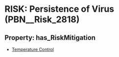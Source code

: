 # RISK: __Persistence of Virus__ (PBN__Risk_2818)

## Property: has_RiskMitigation

* [Temperature Control](PBN__Mitigation_936)

